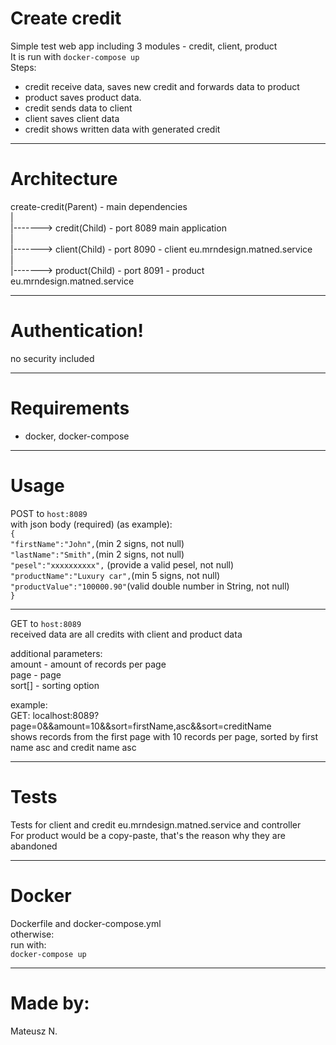 # Create credit 

Simple test web app including 3 modules - credit, client, product<br>
It is run with `docker-compose up`<br>
Steps:
- credit receive data, saves new credit and forwards data to product<br>
- product saves product data.
- credit sends data to client
- client saves client data
- credit shows written data with generated credit
----------------------------
# Architecture

create-credit(Parent) - main dependencies<br>
|<br>
|-------> credit(Child) - port 8089 main application<br>
|<br>
|-------> client(Child) - port 8090 - client eu.mrndesign.matned.service<br>
|<br>
|-------> product(Child) - port 8091 - product eu.mrndesign.matned.service<br>

--------------------------------
# Authentication!

no security included

--------------------------------------
# Requirements

- docker, docker-compose

--------------------------
# Usage

POST to `host:8089`<br>
with json body (required) (as example):<br>
`{`<br>
`"firstName":"John",`(min 2 signs, not null)<br>
`"lastName":"Smith",`(min 2 signs, not null)<br>
`"pesel":"xxxxxxxxxx",` (provide a valid pesel, not null)<br>
`"productName":"Luxury car",`(min 5 signs, not null)<br>
`"productValue":"100000.90"`(valid double number in String, not null)<br>
`}`<br>

---------------------------------------

GET to `host:8089`<br>
received data are all credits with client and product data<br>

additional parameters:<br>
amount - amount of records per page<br>
page - page<br>
sort[] - sorting option<br>

example:<br>
GET: localhost:8089?page=0&&amount=10&&sort=firstName,asc&&sort=creditName<br>
shows records from the first page with 10 records per page, sorted by first name asc and credit name asc

------------------------------

# Tests

Tests for client and credit eu.mrndesign.matned.service and controller<br>
For product would be a copy-paste, that's the reason why they are abandoned<br>


-----------------------------------------
# Docker

Dockerfile and docker-compose.yml<br>
otherwise:<br>
run with:<br>
`docker-compose up`

--------------------------

# Made by:

Mateusz N.
